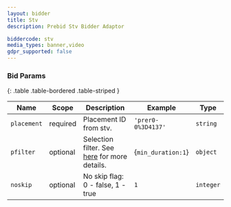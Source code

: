 ```yaml
---
layout: bidder
title: Stv
description: Prebid Stv Bidder Adaptor

biddercode: stv
media_types: banner,video
gdpr_supported: false
---
```



### Bid Params

{: .table .table-bordered .table-striped }

| Name          | Scope    | Description                                                                | Example                | Type            |
|---------------|----------|----------------------------------------------------------------------------|------------------------|-----------------|
| `placement`   | required | Placement ID from stv.                                                    | `'prer0-0%3D4137'`                  | `string`        |
| `pfilter`     | optional | Selection filter. See [here](https://github.com/prebid/Prebid.js/blob/master/modules/stvBidAdapter.md) for more details.                            | {`min_duration:1`} | `object` |
| `noskip`      | optional | No skip flag: 0 - false, 1 - true | `1`  | `integer` |
